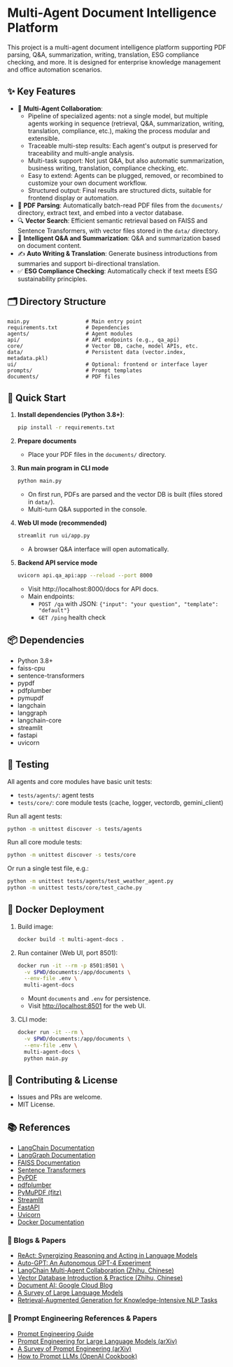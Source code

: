 # Multi-Agent Document Intelligence Platform

This project is a multi-agent document intelligence platform supporting PDF parsing, Q&A, summarization, writing, translation, ESG compliance checking, and more. It is designed for enterprise knowledge management and office automation scenarios.

## ✨ Key Features

- 🤖 **Multi-Agent Collaboration**: 
  - Pipeline of specialized agents: not a single model, but multiple agents working in sequence (retrieval, Q&A, summarization, writing, translation, compliance, etc.), making the process modular and extensible.
  - Traceable multi-step results: Each agent's output is preserved for traceability and multi-angle analysis.
  - Multi-task support: Not just Q&A, but also automatic summarization, business writing, translation, compliance checking, etc.
  - Easy to extend: Agents can be plugged, removed, or recombined to customize your own document workflow.
  - Structured output: Final results are structured dicts, suitable for frontend display or automation.
- 📄 **PDF Parsing**: Automatically batch-read PDF files from the `documents/` directory, extract text, and embed into a vector database.
- 🔍 **Vector Search**: Efficient semantic retrieval based on FAISS and Sentence Transformers, with vector files stored in the `data/` directory.
- 💬 **Intelligent Q&A and Summarization**: Q&A and summarization based on document content.
- ✍️ **Auto Writing & Translation**: Generate business introductions from summaries and support bi-directional translation.
- ✅ **ESG Compliance Checking**: Automatically check if text meets ESG sustainability principles.

## 🗂️ Directory Structure

```
main.py                  # Main entry point
requirements.txt         # Dependencies
agents/                  # Agent modules
api/                     # API endpoints (e.g., qa_api)
core/                    # Vector DB, cache, model APIs, etc.
data/                    # Persistent data (vector.index, metadata.pkl)
ui/                      # Optional: frontend or interface layer
prompts/                 # Prompt templates
documents/               # PDF files
```

## 🚀 Quick Start

1. **Install dependencies (Python 3.8+)**:

   ```bash
   pip install -r requirements.txt
   ```

2. **Prepare documents**
   - Place your PDF files in the `documents/` directory.

3. **Run main program in CLI mode**

   ```bash
   python main.py
   ```

   - On first run, PDFs are parsed and the vector DB is built (files stored in `data/`).
   - Multi-turn Q&A supported in the console.

4. **Web UI mode (recommended)**

   ```bash
   streamlit run ui/app.py
   ```

   - A browser Q&A interface will open automatically.

5. **Backend API service mode**

   ```bash
   uvicorn api.qa_api:app --reload --port 8000
   ```

   - Visit http://localhost:8000/docs for API docs.
   - Main endpoints:
     - `POST /qa` with JSON: `{"input": "your question", "template": "default"}`
     - `GET /ping` health check

## 📦 Dependencies

- Python 3.8+
- faiss-cpu
- sentence-transformers
- pypdf
- pdfplumber
- pymupdf
- langchain
- langgraph
- langchain-core
- streamlit
- fastapi
- uvicorn

## 🧪 Testing

All agents and core modules have basic unit tests:

- `tests/agents/`: agent tests
- `tests/core/`: core module tests (cache, logger, vectordb, gemini_client)

Run all agent tests:

```bash
python -m unittest discover -s tests/agents
```

Run all core module tests:

```bash
python -m unittest discover -s tests/core
```

Or run a single test file, e.g.:

```bash
python -m unittest tests/agents/test_weather_agent.py
python -m unittest tests/core/test_cache.py
```

## 🐳 Docker Deployment

1. Build image:

   ```bash
   docker build -t multi-agent-docs .
   ```

2. Run container (Web UI, port 8501):

   ```bash
   docker run -it --rm -p 8501:8501 \
     -v $PWD/documents:/app/documents \
     --env-file .env \
     multi-agent-docs
   ```

   - Mount `documents` and `.env` for persistence.
   - Visit [http://localhost:8501](http://localhost:8501) for the web UI.

3. CLI mode:

   ```bash
   docker run -it --rm \
     -v $PWD/documents:/app/documents \
     --env-file .env \
     multi-agent-docs \
     python main.py
   ```

## 🤝 Contributing & License

- Issues and PRs are welcome.
- MIT License.

## 📚 References

- [LangChain Documentation](https://python.langchain.com/)
- [LangGraph Documentation](https://langchain-ai.github.io/langgraph/)
- [FAISS Documentation](https://faiss.ai/)
- [Sentence Transformers](https://www.sbert.net/)
- [PyPDF](https://pypdf.readthedocs.io/)
- [pdfplumber](https://github.com/jsvine/pdfplumber)
- [PyMuPDF (fitz)](https://pymupdf.readthedocs.io/)
- [Streamlit](https://docs.streamlit.io/)
- [FastAPI](https://fastapi.tiangolo.com/)
- [Uvicorn](https://www.uvicorn.org/)
- [Docker Documentation](https://docs.docker.com/)

### 📖 Blogs & Papers

- [ReAct: Synergizing Reasoning and Acting in Language Models](https://arxiv.org/abs/2210.03629)
- [Auto-GPT: An Autonomous GPT-4 Experiment](https://github.com/Significant-Gravitas/Auto-GPT)
- [LangChain Multi-Agent Collaboration (Zhihu, Chinese)](https://zhuanlan.zhihu.com/p/624073222)
- [Vector Database Introduction & Practice (Zhihu, Chinese)](https://zhuanlan.zhihu.com/p/624073222)
- [Document AI: Google Cloud Blog](https://cloud.google.com/blog/products/ai-machine-learning/introducing-document-ai)
- [A Survey of Large Language Models](https://arxiv.org/abs/2303.18223)
- [Retrieval-Augmented Generation for Knowledge-Intensive NLP Tasks](https://arxiv.org/abs/2005.11401) 

### 📝 Prompt Engineering References & Papers

- [Prompt Engineering Guide](https://www.promptingguide.ai/)
- [Prompt Engineering for Large Language Models (arXiv)](https://arxiv.org/abs/2302.11382)
- [A Survey of Prompt Engineering (arXiv)](https://arxiv.org/abs/2301.13688)
- [How to Prompt LLMs (OpenAI Cookbook)](https://cookbook.openai.com/) 